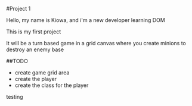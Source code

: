 #Project 1

Hello, my name is Kiowa, and i'm a new developer learning DOM

This is my first project

It will be a turn based game in a grid canvas where you create minions to destroy an enemy base

##TODO

- create game grid area
- create the player
- create the class for the player 

testing